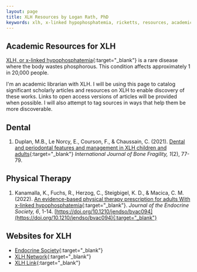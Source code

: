```yaml
---
layout: page
title: XLH Resources by Logan Rath, PhD
keywords: xlh, x-linked hypophosphatemia, ricketts, resources, academic, XLH
---
```

Academic Resources for XLH
--------------------------
[XLH, or x-linked hypophosphatemia](https://www.endocrine.org/patient-engagement/endocrine-library/x-linked-hypophosphatemia){:target="_blank"} is a rare disease where the body wastes phosphorous. This condition affects approximately 1 in 20,000 people.

I'm an academic librarian with XLH. I will be using this page to catalog significant scholarly articles and resources on XLH to enable discovery of these works. Links to open access versions of articles will be provided when possible. I will also attempt to tag sources in ways that help them be more discoverable.

Dental
------
1. Duplan, M.B., Le Norcy, E., Courson, F., & Chaussain, C. (2021). [Dental and periodontal features and management in XLH children and adults](https://www.journalbonefragility.com/article/2021/1/2/74/dental-and-periodontal-features-and-management-in-xlh-children-and-adults/){:target="_blank"} *International Journal of Bone Fragility, 1*(2), 77-79.

Physical Therapy
----------------
1. Kanamalla, K., Fuchs, R., Herzog, C., Steigbigel, K. D., & Macica, C. M. (2022). [An evidence-based physical therapy prescription for adults With x-linked hypophosphatemia](https://doi.org/10.1210/jendso/bvac094){:target="_blank"}. *Journal of the Endocrine Society, 6*, 1-14. [https://doi.org/10.1210/jendso/bvac094](https://doi.org/10.1210/jendso/bvac094){:target="_blank"}


Websites for XLH
----------------
* [Endocrine Society](https://www.endocrine.org/patient-engagement/endocrine-library/x-linked-hypophosphatemia){:target="_blank"}
* [XLH Network](https://xlhnetwork.org){:target="_blank"}
* [XLH Link](https://xlhlink.org){:target="_blank"}
